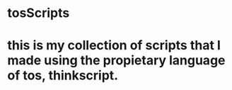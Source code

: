 # tosScripts



# this is my collection of scripts that I made using the propietary language of tos, thinkscript.
